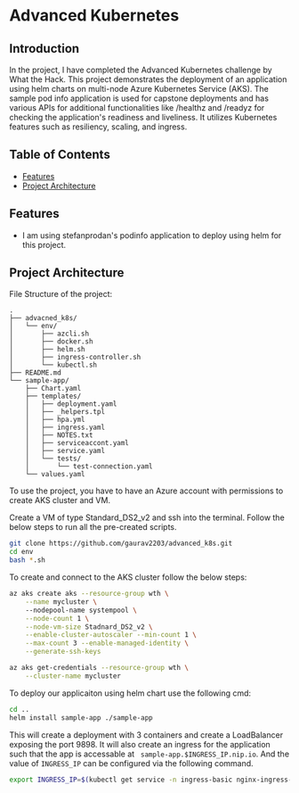 # Advanced Kubernetes

## Introduction

In the project, I have completed the Advanced Kubernetes challenge by What the Hack. This project demonstrates the deployment of an application using helm charts on multi-node Azure Kubernetes Service (AKS). The sample pod info application is used for capstone deployments and has various APIs for additional functionalities like /healthz and /readyz for checking the application's readiness and liveliness. It utilizes Kubernetes features such as resiliency, scaling, and ingress.

## Table of Contents

- [Features](#features)
- [Project Architecture](#architecture)

## Features

- I am using stefanprodan's podinfo application to deploy using helm for this project. 

## Project Architecture


File Structure of the project:

```plaintext
.
├── advacned_k8s/
│   └── env/
│       ├── azcli.sh
│       ├── docker.sh
│       ├── helm.sh
│       ├── ingress-controller.sh
│       └── kubectl.sh
├── README.md
└── sample-app/
    ├── Chart.yaml
    ├── templates/
    │   ├── deployment.yaml
    │   ├── _helpers.tpl
    │   ├── hpa.yml
    │   ├── ingress.yaml
    │   ├── NOTES.txt
    │   ├── serviceaccont.yaml
    │   ├── service.yaml
    │   └── tests/
    │       └── test-connection.yaml
    └── values.yaml

```
To use the project, you have to have an Azure account with permissions to create AKS cluster and VM.

Create a VM of type Standard_DS2_v2 and ssh into the terminal. Follow the below steps to run all the pre-created scripts.

```bash
git clone https://github.com/gaurav2203/advanced_k8s.git
cd env
bash *.sh
```

To create and connect to the AKS cluster follow the below steps:
```bash
az aks create aks --resource-group wth \
    --name mycluster \ 
    --nodepool-name systempool \
    --node-count 1 \
    --node-vm-size Stadnard_DS2_v2 \
    --enable-cluster-autoscaler --min-count 1 \
    --max-count 3 --enable-managed-identity \
    --generate-ssh-keys

az aks get-credentials --resource-group wth \
    --cluster-name mycluster
```
To deploy our applicaiton using helm chart use the following cmd:
```bash
cd ..
helm install sample-app ./sample-app
```
This will create a deployment with 3 containers and create a LoadBalancer exposing the port 9898. It will also create an ingress for the application such that the app is accessable at ``` sample-app.$INGRESS_IP.nip.io```. And the value of ```INGRESS_IP``` can be configured via the following command.

```bash
export INGRESS_IP=$(kubectl get service -n ingress-basic nginx-ingress-ingress-nginx-controller -o json | jq '.status.loadBalancer.ingress[0].ip' -r)
```
